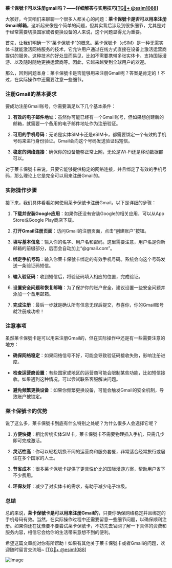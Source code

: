 **莱卡保號卡可以注册gmail吗？——详细解答与实用技巧[[TG💪+ @esim1088](https://t.me/s/esim1088)]**

大家好，今天咱们来聊聊一个很多人都关心的问题：**莱卡保號卡是否可以用来注册Gmail邮箱**。这听起来像是个简单的问题，但其实背后涉及到很多细节，尤其是对于经常需要切换国家或者更换设备的人来说，这个问题显得尤为重要。

首先，让我们明确一下“莱卡保號卡”的概念。莱卡保號卡（eSIM）是一种无需实体卡就能激活网络服务的技术，它允许用户通过在线方式直接在设备上激活运营商提供的服务。这种技术的好处显而易见，比如不需要携带多张实体卡、支持国际漫游、以及随时随地更换运营商等。因此，它越来越受到全球用户的欢迎。

那么，回到问题本身：莱卡保號卡是否能够用来注册Gmail呢？答案是肯定的！不过，在实际操作中还需要注意一些细节。

### 注册Gmail的基本要求

要成功注册Gmail账号，你需要满足以下几个基本条件：

1. **有效的电子邮件地址**：虽然你可能已经有一个Gmail账号，但如果想创建新的邮箱，就需要一个备用的电子邮件地址作为注册验证。
   
2. **可用的手机号码**：无论是实体SIM卡还是eSIM卡，都需要绑定一个有效的手机号码来进行身份验证。Gmail会向这个号码发送验证码短信。

3. **稳定的网络连接**：确保你的设备能够正常上网，无论是Wi-Fi还是移动数据都可以。

对于莱卡保號卡来说，只要它能够提供稳定的网络连接，并且绑定了有效的手机号码，那么理论上它是完全可以用来注册Gmail的。

### 实际操作步骤

接下来，我们具体看看如何使用莱卡保號卡注册Gmail。以下是详细的步骤：

1. **下载并安装Google应用**：如果你还没有安装Google的相关应用，可以从App Store或Google Play商店下载。

2. **打开Gmail注册页面**：访问Gmail的注册页面，点击“创建账户”按钮。

3. **填写基本信息**：输入你的名字、用户名和密码。这里需要注意，用户名是你新邮箱的前缀部分，后面会自动加上“@gmail.com”。

4. **绑定手机号码**：输入你莱卡保號卡绑定的有效手机号码。系统会向这个号码发送一条验证码短信。

5. **输入验证码**：收到短信后，将验证码填入相应的位置，完成验证。

6. **设置安全问题和恢复邮箱**：为了保护你的账户安全，建议设置一些安全问题并添加一个备用邮箱。

7. **完成注册**：最后一步就是确认所有信息无误后提交，恭喜你，你的Gmail账号就注册成功啦！

### 注意事项

虽然莱卡保號卡是可以用来注册Gmail的，但在实际操作中还是有一些需要注意的地方：

- **确保网络稳定**：如果网络信号不好，可能会导致验证码接收失败，影响注册进度。
  
- **检查运营商设置**：有些国家或地区的运营商可能会限制某些功能，比如短信接收。如果遇到这种情况，可以尝试联系客服解决问题。

- **避免频繁更换设备**：如果你频繁更换设备，可能会触发Gmail的安全机制，导致账户被锁定。

### 莱卡保號卡的优势

说了这么多，莱卡保號卡到底有什么特别之处呢？为什么很多人会选择它呢？

1. **方便快捷**：相比传统实体SIM卡，莱卡保號卡不需要物理插入手机，只需几步即可完成激活。

2. **灵活性高**：你可以轻松切换不同的运营商和服务套餐，非常适合经常旅行或居住在多个国家的人士。

3. **节省成本**：很多莱卡保號卡提供了更具性价比的国际漫游方案，帮助用户省下不少费用。

4. **环保友好**：减少了对实体卡的需求，有助于减少电子垃圾。

### 总结

总的来说，**莱卡保號卡是可以用来注册Gmail的**，只要你确保网络稳定并且绑定的手机号码有效。当然，在实际操作过程中还需要留意一些细节问题，以确保顺利注册。如果你还在犹豫要不要尝试莱卡保號卡，不妨先去官网了解一下具体的资费和服务内容，相信它会给你的生活带来意想不到的便利。

希望这篇文章能对你有所帮助！如果有其他关于莱卡保號卡或者Gmail的问题，欢迎随时留言交流哦~ [[TG💪+ @esim1088](https://t.me/s/esim1088)] 

![Image](https://i.postimg.cc/4NQfJmqS/Snipaste-2025-05-13-00-14-12.png)